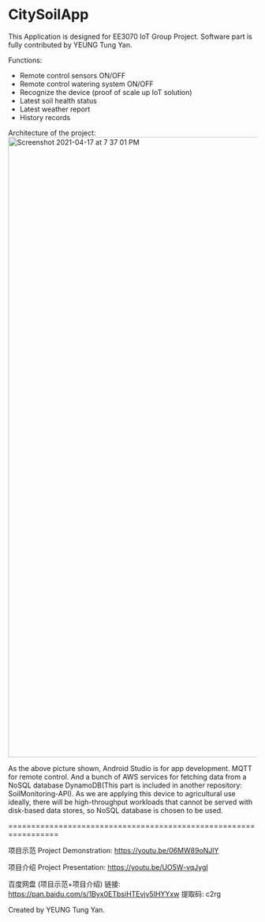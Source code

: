 # CitySoilApp

This Application is designed for EE3070 IoT Group Project. Software part is fully contributed by YEUNG Tung Yan.

Functions:
- Remote control sensors ON/OFF
- Remote control watering system ON/OFF
- Recognize the device (proof of scale up IoT solution)
- Latest soil health status
- Latest weather report
- History records

Architecture of the project:
<img width="1255" alt="Screenshot 2021-04-17 at 7 37 01 PM" src="https://user-images.githubusercontent.com/56186850/115111779-850bba00-9fb4-11eb-9d2f-1513022f9fcf.png">

As the above picture shown, Android Studio is for app development. MQTT for remote control. And a bunch of AWS services for fetching data from a NoSQL database DynamoDB(This part is included in another repository: SoilMonitoring-API). As we are applying this device to agricultural use ideally, there will be high-throughput workloads that cannot be served with disk-based data stores, so NoSQL database is chosen to be used.


=================================================================

项目示范 Project Demonstration: https://youtu.be/06MW89oNJlY 

项目介绍 Project Presentation: https://youtu.be/UO5W-vqJygI

百度网盘 (项目示范+项目介绍)
链接: https://pan.baidu.com/s/1Byx0ETbsiHTEvjv5IHYYxw 提取码: c2rg

Created by YEUNG Tung Yan.
